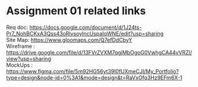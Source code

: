 # Assignment 01 related links

Req doc: https://docs.google.com/document/d/1J24ts-Pr7_NohBCKxA3Qss43oRlvsoyIncUspaIqWNE/edit?usp=sharing <br>
Site Map: https://www.gloomaps.com/Q7efDdCbyY<br>
Wireframe : https://drive.google.com/file/d/13FVrZVXM7qgjMbOgoG0VwhgCA44vVRZl/view?usp=sharing<br>
MockUps : https://www.figma.com/file/5m92HG56yt39l0fUXmeCJI/My_Portfolio?type=design&node-id=0%3A1&mode=design&t=RaVxOfq3Hz9EFm6X-1
